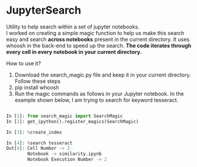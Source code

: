 # JupyterSearch
Utility to help search within a set of jupyter notebooks.  
I worked on creating a simple magic function to help us make this search easy and search **across notebooks** present in the current directory. It uses whoosh in the back-end to speed up the search. 
**The code iterates through every cell in every notebook in your current directory.**
 
 
How to use it?
 
1. Download the search_magic.py file and keep it in your current directory. Follow these steps 
2. pip install whoosh
3. Run the magic commands as follows in your Jupyter notebook. In the example shown below, I am trying to search for keyword tesseract.

```python

In [1]: from search_magic import SearchMagic
In [2]: get_ipython().register_magics(SearchMagic)

In [3]: %create_index

In [4]: %search tesseract
Out[4]: Cell Number -> 2
        Notebook -> similarity.ipynb
        Notebook Execution Number -> 2
```

